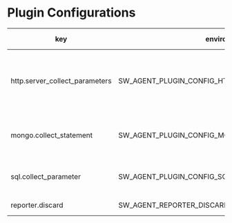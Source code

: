 # Plugin Configurations

| key                            | environment key                                       | default value | description                                                    |
|--------------------------------|-------------------------------------------------------|---------------|----------------------------------------------------------------|
| http.server_collect_parameters | SW_AGENT_PLUGIN_CONFIG_HTTP_SERVER_COLLECT_PARAMETERS | false         | Collect the parameters of the HTTP request on the server side. |
| mongo.collect_statement        | SW_AGENT_PLUGIN_CONFIG_MONGO_COLLECT_STATEMENT        | false         | Collect the statement of the MongoDB request.                  |
| sql.collect_parameter          | SW_AGENT_PLUGIN_CONFIG_SQL_COLLECT_PARAMETER          | false         | Collect the parameter of the SQL request.                      |
| reporter.discard               | SW_AGENT_REPORTER_DISCARD                             | false         | Discard the reporter.                                          |
